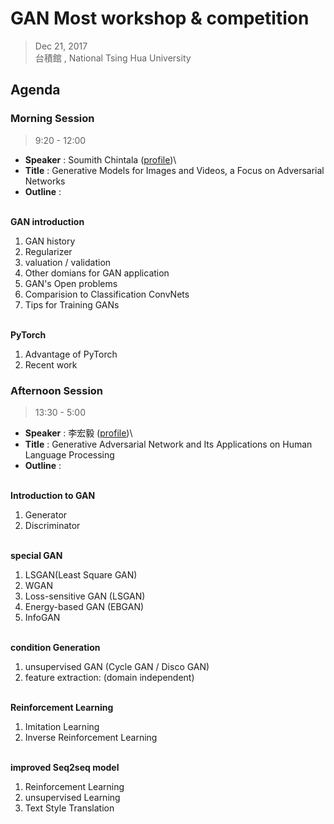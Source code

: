 # GAN Most workshop & competition
> Dec 21, 2017 \
> 台積館 , National Tsing Hua University

## Agenda

### Morning Session ###
> 9:20 - 12:00
- **Speaker** : Soumith Chintala ([profile](http://speech.ee.ntu.edu.tw/~tlkagk/))\
- **Title** : Generative Models for Images and Videos, a Focus on Adversarial Networks
- **Outline** :

\
**GAN introduction**
1. GAN history
2. Regularizer
3. valuation / validation
4. Other domians for GAN application
5. GAN's Open problems
6. Comparision to Classification ConvNets
7. Tips for Training GANs 

\
**PyTorch**
1. Advantage of PyTorch
2. Recent work

### Afternoon Session ###
> 13:30 - 5:00
- **Speaker** : 李宏毅 ([profile](https://www.linkedin.com/in/soumith/))\
- **Title** : Generative Adversarial Network and Its Applications on Human Language Processing
- **Outline** :

\
**Introduction to GAN**
1. Generator
2. Discriminator

\
**special GAN**
1. LSGAN(Least Square GAN)
2. WGAN
3. Loss-sensitive GAN (LSGAN)
4. Energy-based GAN (EBGAN)
5. InfoGAN 

\
**condition Generation**
1. unsupervised GAN (Cycle GAN / Disco GAN)
2. feature extraction: (domain independent)

\
**Reinforcement Learning**
1. Imitation Learning
2. Inverse Reinforcement Learning

\
**improved Seq2seq model**
1. Reinforcement Learning
2. unsupervised Learning
3. Text Style Translation
